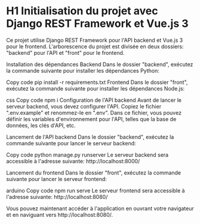 # H1 Initialisation du projet avec Django REST Framework et Vue.js 3
Ce projet utilise Django REST Framework pour l'API backend et Vue.js 3 pour le frontend. L'arborescence du projet est divisée en deux dossiers: "backend" pour l'API et "front" pour le frontend.

Installation des dépendances
Backend
Dans le dossier "backend", exécutez la commande suivante pour installer les dépendances Python:

Copy code
pip install -r requirements.txt
Frontend
Dans le dossier "front", exécutez la commande suivante pour installer les dépendances Node.js:

css
Copy code
npm i
Configuration de l'API backend
Avant de lancer le serveur backend, vous devez configurer l'API. Copiez le fichier ".env.example" et renommez-le en ".env". Dans ce fichier, vous pouvez définir les variables d'environnement pour l'API, telles que la base de données, les clés d'API, etc.

Lancement de l'API backend
Dans le dossier "backend", exécutez la commande suivante pour lancer le serveur backend:

Copy code
python manage.py runserver
Le serveur backend sera accessible à l'adresse suivante: http://localhost:8000/

Lancement du frontend
Dans le dossier "front", exécutez la commande suivante pour lancer le serveur frontend:

arduino
Copy code
npm run serve
Le serveur frontend sera accessible à l'adresse suivante: http://localhost:8080/

Vous pouvez maintenant accéder à l'application en ouvrant votre navigateur et en naviguant vers http://localhost:8080/.
